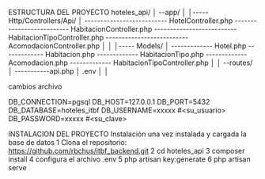 ESTRUCTURA DEL PROYECTO
hoteles_api/
│
--app/
│
│----- Http/Controllers/Api/
│
-------------------------- HotelController.php
-------------------------- HabitacionController.php
-------------------------- HabitacionTipoController.php
-------------------------- AcomodacionController.php
│
│
│----- Models/
│
------------- Hotel.php
------------- Habitacion.php
------------- HabitacionTipo.php
------------- Acomodacion.php
------------- HabitacionTipoController.php
│
│
--routes/
│
-----------api.php
│
.env
│
│

cambios archivo 

DB_CONNECTION=pgsql
DB_HOST=127.0.0.1
DB_PORT=5432
DB_DATABASE=hoteles_itbf
DB_USERNAME=xxxxx #<su_usuario>
DB_PASSWORD=xxxxx #<su_clave>

INSTALACION  DEL  PROYECTO
Instalación una vez instalada y cargada la base de datos
1 Clona el repositorio:
	https://github.com/rbchus/itbf_backend.git
2 cd hoteles_api
3 composer install
4 configura el archivo .env
5 php artisan key:generate
6 php artisan serve
